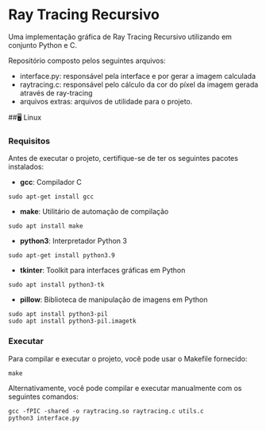 # Ray Tracing Recursivo
Uma implementação gráfica de Ray Tracing Recursivo utilizando em conjunto Python e C.

Repositório composto pelos seguintes arquivos:
- interface.py: responsável pela interface e por gerar a imagem calculada
- raytracing.c: responsável pelo cálculo da cor do píxel da imagem gerada através de ray-tracing
- arquivos extras: arquivos de utilidade para o projeto.

##🖥️ Linux

### Requisitos
Antes de executar o projeto, certifique-se de ter os seguintes pacotes instalados:
- **gcc**: Compilador C
```
sudo apt-get install gcc
```
- **make**: Utilitário de automação de compilação
```
sudo apt install make
```
- **python3**: Interpretador Python 3
```
sudo apt-get install python3.9
```
- **tkinter**: Toolkit para interfaces gráficas em Python
```
sudo apt install python3-tk
```
- **pillow**: Biblioteca de manipulação de imagens em Python
```
sudo apt install python3-pil
sudo apt install python3-pil.imagetk
```
### Executar
Para compilar e executar o projeto, você pode usar o Makefile fornecido:
```
make
```
Alternativamente, você pode compilar e executar manualmente com os seguintes comandos:
```
gcc -fPIC -shared -o raytracing.so raytracing.c utils.c
python3 interface.py
```
